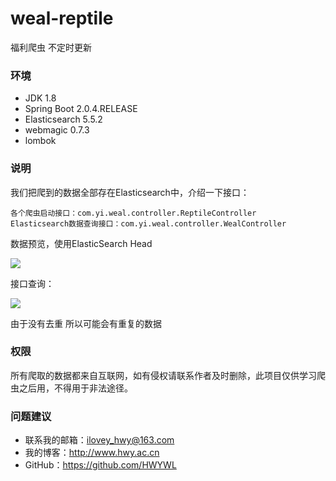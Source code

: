 # weal-reptile
福利爬虫 不定时更新

### 环境
- JDK 1.8
- Spring Boot 2.0.4.RELEASE
- Elasticsearch 5.5.2
- webmagic 0.7.3
- lombok

### 说明
我们把爬到的数据全部存在Elasticsearch中，介绍一下接口：
```
各个爬虫启动接口：com.yi.weal.controller.ReptileController
Elasticsearch数据查询接口：com.yi.weal.controller.WealController
```
数据预览，使用ElasticSearch Head

![](https://i.imgur.com/KxRndk8.jpg)

接口查询：

![](https://i.imgur.com/4qlMERa.jpg)

由于没有去重 所以可能会有重复的数据

### 权限
所有爬取的数据都来自互联网，如有侵权请联系作者及时删除，此项目仅供学习爬虫之后用，不得用于非法途径。

### 问题建议

- 联系我的邮箱：ilovey_hwy@163.com
- 我的博客：http://www.hwy.ac.cn
- GitHub：https://github.com/HWYWL
